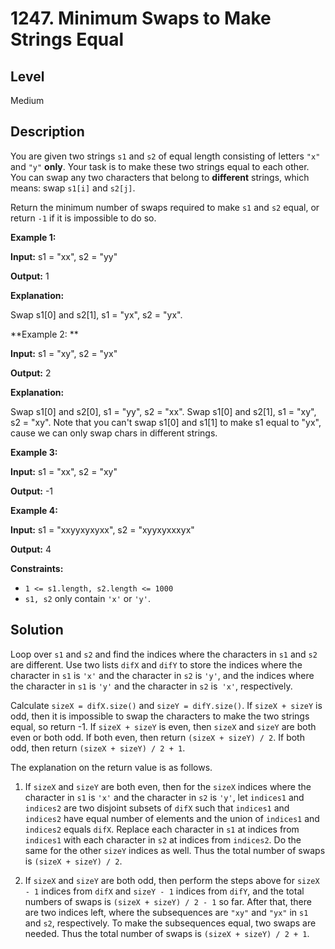 # 1247. Minimum Swaps to Make Strings Equal
## Level
Medium

## Description
You are given two strings `s1` and `s2` of equal length consisting of letters `"x"` and `"y"` **only**. Your task is to make these two strings equal to each other. You can swap any two characters that belong to **different** strings, which means: swap `s1[i]` and `s2[j]`.

Return the minimum number of swaps required to make `s1` and `s2` equal, or return `-1` if it is impossible to do so.

**Example 1:**

**Input:** s1 = "xx", s2 = "yy"

**Output:** 1

**Explanation:**

Swap s1[0] and s2[1], s1 = "yx", s2 = "yx".

**Example 2: **

**Input:** s1 = "xy", s2 = "yx"

**Output:** 2

**Explanation:**

Swap s1[0] and s2[0], s1 = "yy", s2 = "xx".
Swap s1[0] and s2[1], s1 = "xy", s2 = "xy".
Note that you can't swap s1[0] and s1[1] to make s1 equal to "yx", cause we can only swap chars in different strings.

**Example 3:**

**Input:** s1 = "xx", s2 = "xy"

**Output:** -1

**Example 4:**

**Input:** s1 = "xxyyxyxyxx", s2 = "xyyxyxxxyx"

**Output:** 4

**Constraints:**

* `1 <= s1.length, s2.length <= 1000`
* `s1, s2` only contain `'x'` or `'y'`.

## Solution
Loop over `s1` and `s2` and find the indices where the characters in `s1` and `s2` are different. Use two lists `difX` and `difY` to store the indices where the character in `s1` is `'x'` and the character in `s2` is `'y'`, and the indices where the character in `s1` is `'y'` and the character in `s2` is` 'x'`, respectively.

Calculate `sizeX = difX.size()` and `sizeY = difY.size()`. If `sizeX + sizeY` is odd, then it is impossible to swap the characters to make the two strings equal, so return -1. If `sizeX + sizeY` is even, then `sizeX` and `sizeY` are both even or both odd. If both even, then return `(sizeX + sizeY) / 2`. If both odd, then return `(sizeX + sizeY) / 2 + 1`.

The explanation on the return value is as follows.

1. If `sizeX` and `sizeY` are both even, then for the `sizeX` indices where the character in `s1` is `'x'` and the character in `s2` is `'y'`, let `indices1` and `indices2` are two disjoint subsets of `difX` such that `indices1` and `indices2` have equal number of elements and the union of `indices1` and `indices2` equals `difX`. Replace each character in `s1` at indices from `indices1` with each character in `s2` at indices from `indices2`. Do the same for the other `sizeY` indices as well. Thus the total number of swaps is `(sizeX + sizeY) / 2`.

2. If `sizeX` and `sizeY` are both odd, then perform the steps above for `sizeX - 1` indices from `difX` and `sizeY - 1` indices from `difY`, and the total numbers of swaps is `(sizeX + sizeY) / 2 - 1` so far. After that, there are two indices left, where the subsequences are `"xy"` and `"yx"` in `s1` and `s2`, respectively. To make the subsequences equal, two swaps are needed. Thus the total number of swaps is `(sizeX + sizeY) / 2 + 1`.

